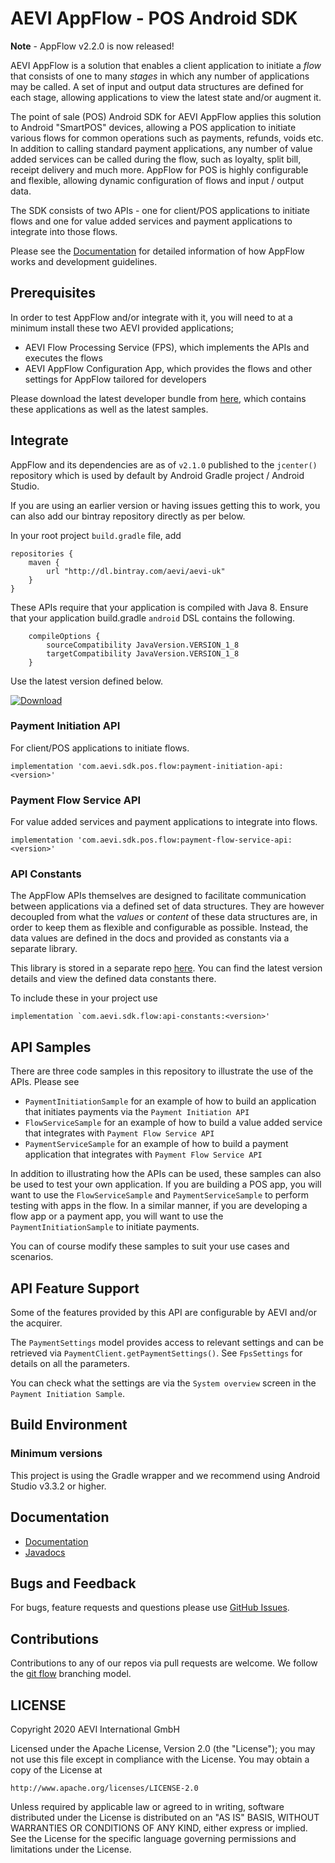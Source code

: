 # AEVI AppFlow - POS Android SDK

**Note** - AppFlow v2.2.0 is now released!

AEVI AppFlow is a solution that enables a client application to initiate a _flow_ that consists of one to many _stages_ in which any number of applications may be called.
A set of input and output data structures are defined for each stage, allowing applications to view the latest state and/or augment it.

The point of sale (POS) Android SDK for AEVI AppFlow applies this solution to Android "SmartPOS" devices, allowing a POS application to initiate various
flows for common operations such as payments, refunds, voids etc. In addition to calling standard payment applications, any number of value added services can be called during the flow,
such as loyalty, split bill, receipt delivery and much more. AppFlow for POS is highly configurable and flexible, allowing dynamic configuration of flows and input / output data.

The SDK consists of two APIs - one for client/POS applications to initiate flows and one for value added services and payment applications to integrate into those flows.

Please see the [Documentation](https://developer.aevi.com/) for detailed information of how AppFlow works and development guidelines.

## Prerequisites

In order to test AppFlow and/or integrate with it, you will need to at a minimum install these two AEVI provided applications;
- AEVI Flow Processing Service (FPS), which implements the APIs and executes the flows
- AEVI AppFlow Configuration App, which provides the flows and other settings for AppFlow tailored for developers

Please download the latest developer bundle from [here](https://developer.aevi.com//downloads/), which contains these applications as well as the latest samples.

## Integrate

AppFlow and its dependencies are as of `v2.1.0` published to the `jcenter()` repository which is used by default by Android Gradle project / Android Studio.

If you are using an earlier version or having issues getting this to work, you can also add our bintray repository directly as per below. 

In your root project `build.gradle` file, add

```
repositories {
    maven {
        url "http://dl.bintray.com/aevi/aevi-uk"
    }
}
```

These APIs require that your application is compiled with Java 8. Ensure that your application build.gradle `android` DSL contains the following.
```
    compileOptions {
        sourceCompatibility JavaVersion.VERSION_1_8
        targetCompatibility JavaVersion.VERSION_1_8
    }
```

Use the latest version defined below.

[ ![Download](https://api.bintray.com/packages/aevi/aevi-uk/appflow-sdk/images/download.svg) ](https://bintray.com/aevi/aevi-uk/appflow-sdk/_latestVersion)

### Payment Initiation API

For client/POS applications to initiate flows.

```
implementation 'com.aevi.sdk.pos.flow:payment-initiation-api:<version>'
```

### Payment Flow Service API

For value added services and payment applications to integrate into flows.

```
implementation 'com.aevi.sdk.pos.flow:payment-flow-service-api:<version>'
```

### API Constants

The AppFlow APIs themselves are designed to facilitate communication between applications via a defined set of data structures. They are however decoupled from what the _values_ or _content_
of these data structures are, in order to keep them as flexible and configurable as possible. Instead, the data values are defined in the docs and provided as constants via a separate library.

This library is stored in a separate repo [here](https://github.com/AEVI-AppFlow/api-constants). You can find the latest version details and view the defined data constants there.

To include these in your project use
```
implementation `com.aevi.sdk.flow:api-constants:<version>'
```

## API Samples

There are three code samples in this repository to illustrate the use of the APIs. Please see
- `PaymentInitiationSample` for an example of how to build an application that initiates payments via the `Payment Initiation API`
- `FlowServiceSample` for an example of how to build a value added service that integrates with `Payment Flow Service API`
- `PaymentServiceSample` for an example of how to build a payment application that integrates with `Payment Flow Service API`

In addition to illustrating how the APIs can be used, these samples can also be used to test your own application.
If you are building a POS app, you will want to use the `FlowServiceSample` and `PaymentServiceSample` to perform testing with apps in the flow.
In a similar manner, if you are developing a flow app or a payment app, you will want to use the `PaymentInitiationSample` to initiate payments.

You can of course modify these samples to suit your use cases and scenarios.

## API Feature Support

Some of the features provided by this API are configurable by AEVI and/or the acquirer.

The `PaymentSettings` model provides access to relevant settings and can be retrieved via `PaymentClient.getPaymentSettings()`.
See `FpsSettings` for details on all the parameters.

You can check what the settings are via the `System overview` screen in the `Payment Initiation Sample`.

## Build Environment

### Minimum versions

This project is using the Gradle wrapper and we recommend using Android Studio v3.3.2 or higher.

## Documentation

* [Documentation](https://aevi-appflow.github.io/pos-android-sdk/)
* [Javadocs](https://aevi-appflow.github.io/pos-android-sdk/reference/)

## Bugs and Feedback

For bugs, feature requests and questions please use [GitHub Issues](https://github.com/AEVI-AppFlow/pos-android-sdk/issues).

## Contributions

Contributions to any of our repos via pull requests are welcome. We follow the [git flow](https://nvie.com/posts/a-successful-git-branching-model/) branching model.

## LICENSE

Copyright 2020 AEVI International GmbH

Licensed under the Apache License, Version 2.0 (the "License");
you may not use this file except in compliance with the License.
You may obtain a copy of the License at

    http://www.apache.org/licenses/LICENSE-2.0

Unless required by applicable law or agreed to in writing, software
distributed under the License is distributed on an "AS IS" BASIS,
WITHOUT WARRANTIES OR CONDITIONS OF ANY KIND, either express or implied.
See the License for the specific language governing permissions and
limitations under the License.
